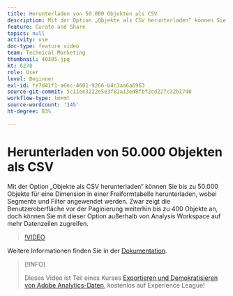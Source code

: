 ```yaml
---
title: Herunterladen von 50.000 Objekten als CSV
description: Mit der Option „Objekte als CSV herunterladen“ können Sie bis zu 50.000 Objekte für eine Dimension in einer Freiformtabelle herunterladen, wobei Segmente und Filter angewendet werden. Zwar zeigt die Benutzeroberfläche vor der Paginierung weiterhin bis zu 400 Objekte an, doch können Sie mit dieser Option außerhalb von Analysis Workspace auf mehr Datenzeilen zugreifen.
feature: Curate and Share
topics: null
activity: use
doc-type: feature video
team: Technical Marketing
thumbnail: 40385.jpg
kt: 6278
role: User
level: Beginner
exl-id: fe7d41f1-a6ec-4601-9266-b4c3aa6a6963
source-git-commit: 5c11ee3222e5e3f81a13ed8fbf2cd22fc32b1740
workflow-type: tm+mt
source-wordcount: '145'
ht-degree: 83%

---
```


# Herunterladen von 50.000 Objekten als CSV

Mit der Option „Objekte als CSV herunterladen“ können Sie bis zu 50.000 Objekte für eine Dimension in einer Freiformtabelle herunterladen, wobei Segmente und Filter angewendet werden. Zwar zeigt die Benutzeroberfläche vor der Paginierung weiterhin bis zu 400 Objekte an, doch können Sie mit dieser Option außerhalb von Analysis Workspace auf mehr Datenzeilen zugreifen.

>[!VIDEO](https://video.tv.adobe.com/v/40385/?quality=12&learn=on)

Weitere Informationen finden Sie in der [Dokumentation](https://experienceleague.adobe.com/docs/analytics/analyze/analysis-workspace/curate-share/download-send.html?lang=de).

>[!INFO]
>
> Dieses Video ist Teil eines Kurses [Exportieren und Demokratisieren von Adobe Analytics-Daten](https://experienceleague.adobe.com/?recommended=Analytics-A-1-2022.1.democratizing), kostenlos auf Experience League!